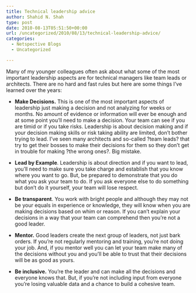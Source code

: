```yaml
---
title: Technical leadership advice
author: Shahid N. Shah
type: post
date: 2010-08-13T05:51:50+00:00
url: /uncategorized/2010/08/13/technical-leadership-advice/
categories:
  - Netspective Blogs
  - Uncategorized

---
```

Many of my younger colleagues often ask about what some of the most important leadership aspects are for technical managers like team leads or architects. There are no hard and fast rules but here are some things I&#8217;ve learned over the years:

  * **Make Decisions.** This is one of the most important aspects of leadership just making a decision and not analyzing for weeks or months. No amount of evidence or information will ever be enough and at some point you&#8217;ll need to make a decision. Your team can see if you are timid or if you take risks. Leadership is about decision making and if your decision making skills or risk taking ability are limited, don&#8217;t bother trying to lead. I&#8217;ve seen many architects and so-called ?team leads? that try to get their bosses to make their decisions for them so they don&#8217;t get in trouble for making ?the wrong ones?. 
  Big mistake.
  
  * **Lead by Example**. Leadership is about direction and if you want to lead, you&#8217;ll need to make sure you take charge and establish that you know where you want to go. But, be prepared to demonstrate that you do what you ask your team to do. If you ask everyone else to do something but don&#8217;t do it yourself, your team will lose respect.
  * **Be transparent**. You work with bright people and although they may not be your equals in experience or knowledge, they will know when you are making decisions based on whim or reason. If you can&#8217;t explain your decisions in a way that your team can comprehend then you&#8217;re not a good leader.
  * **Mentor.** Good leaders create the next group of leaders, not just bark orders. If you&#8217;re not regularly mentoring and training, you&#8217;re not doing your job. And, if you mentor well you can let your team make many of the decisions without you and you&#8217;ll be able to trust that their decisions will be as good as yours.
  * **Be inclusive.** You&#8217;re the leader and can make all the decisions and everyone knows that. But, if you&#8217;re not including input from everyone you&#8217;re losing valuable data and a chance to build a cohesive team.

